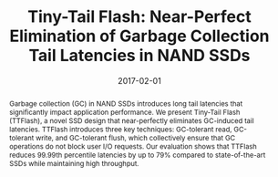 ---
title: "Tiny-Tail Flash: Near-Perfect Elimination of Garbage Collection Tail Latencies in NAND SSDs"
number: 99
authors: ["Shiqin Yan", "Huaicheng Li", "Mingzhe Hao", "Michael Hao Tong", "Swaminatahan Sundararaman", "Andrew A. Chien", "Haryadi S. Gunawi"]
date: 2017-02-01
publication_types: ["1"]
publication: "In 15th USENIX Conference on File and Storage Technologies (FAST)"
publication_short: "FAST '17"
award: "Best Paper Nominee"
abstract: "Garbage collection (GC) in NAND SSDs introduces long tail latencies that significantly impact application performance. We present Tiny-Tail Flash (TTFlash), a novel SSD design that near-perfectly eliminates GC-induced tail latencies. TTFlash introduces three key techniques: GC-tolerant read, GC-tolerant write, and GC-tolerant flush, which collectively ensure that GC operations do not block user I/O requests. Our evaluation shows that TTFlash reduces 99.99th percentile latencies by up to 79% compared to state-of-the-art SSDs while maintaining high throughput."
featured: false
image:
  caption: ""
  focal_point: ""
  preview_only: false
url_pdf: "https://huaicheng.github.io/p/fast17-ttflash.pdf"
url_code: "https://github.com/ucare-uchicago/tinyTailFlash"
url_slides: "https://huaicheng.github.io/s/fast17-ttflash-slides.pdf"
url_video: ""
url_dataset: ""
url_poster: ""
url_source: ""
math: false
highlight: false
projects: []
slides: ""
--- 